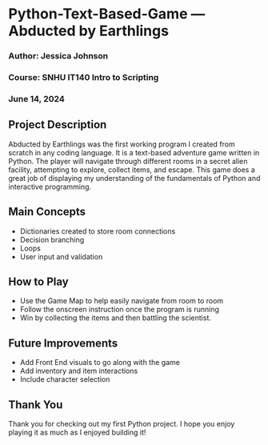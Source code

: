 # Python-Text-Based-Game — Abducted by Earthlings

### Author: Jessica Johnson
### Course: SNHU IT140 Intro to Scripting
### June 14, 2024

## Project Description
Abducted by Earthlings was the first working program I created from scratch in any coding language. It is a text-based adventure game written in Python. The player will navigate through different rooms in a secret alien facility, attempting to explore, collect items, and escape. This game does a great job of displaying my understanding of the fundamentals of Python and interactive programming.

## Main Concepts
- Dictionaries created to store room connections
- Decision branching
- Loops
- User input and validation

## How to Play
- Use the Game Map to help easily navigate from room to room
- Follow the onscreen instruction once the program is running
- Win by collecting the items and then battling the scientist.

## Future Improvements
- Add Front End visuals to go along with the game
- Add inventory and item interactions
- Include character selection

## Thank You
Thank you for checking out my first Python project.
I hope you enjoy playing it as much as I enjoyed building it!
